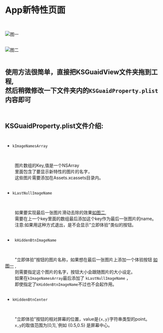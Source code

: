 # App新特性页面
<br/>

![图一](https://github.com/iCloudys/KSGuaidView/blob/master/Gif/QQ20170531-143315.gif)<br/><br/>

![图二](https://github.com/iCloudys/KSGuaidView/blob/master/Gif/QQ20170531-143634.gif)<br/><br/>

使用方法很简单，直接把KSGuaidView文件夹拖到工程,<br/>然后稍微修改一下文件夹内的```KSGuaidProperty.plist```内容即可<br>
<br/>
--------- 
## KSGuaidProperty.plist文件介绍:<br/><br/>
 * ```kImageNamesArray```
<br/>

         图片数组的Key,值是一个NSArray<br/> 
         里面包含了要显示新特性的图片的名字，<br/>
         这些图片需要添加在Assets.xcassets目录内。<br/><br/>
 
 * ```kLastNullImageName```
 
<br/>

         如果要实现最后一张图片滑动去除的效果<a href="https://github.com/iCloudys/KSGuaidView/blob/master/Gif/QQ20170531-143634.gif">如图二</a>,<br/>
         需要在上一个key里面的数组最后添加这个key作为最后一张图片的name。<br/>
         注意:如果用这种方式退出，是不会显示"立即体验"类似的按钮。<br/><br/>

 
* ``` kHiddenBtnImageName```

<br/>

         "立即体验"按钮的图片名称，如果想在最后一张图片上添加一个体验按钮 <a href="https://github.com/iCloudys/KSGuaidView/blob/master/Gif/QQ20170531-143315.gif">如图一</a> ,<br/>
         则需要指定这个图片的名字，按钮大小会跟随图片的大小设定。<br/>
         如果在`kImageNamesArray`最后添加了 `kLastNullImageName` ，<br/>
         即使指定了`kHiddenBtnImageName`不过也不会起作用。<br/><br/>

 
*  ```kHiddenBtnCenter```

<br/>

         "立即体验"按钮的相对屏幕的位置，value是`{x,y}`字符串类型的point。<br/>
         `x,y`的取值范围为[0,1],`例如 {0.5,0.5} 是屏幕中心。<br/>

